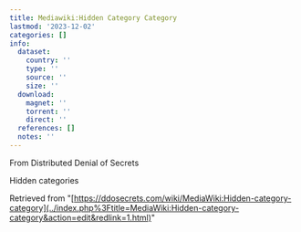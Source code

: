 ```yaml
---
title: Mediawiki:Hidden Category Category
lastmod: '2023-12-02'
categories: []
info:
  dataset:
    country: ''
    type: ''
    source: ''
    size: ''
  download:
    magnet: ''
    torrent: ''
    direct: ''
  references: []
  notes: ''
---
```




From Distributed Denial of Secrets

Hidden categories

Retrieved from
"[https://ddosecrets.com/wiki/MediaWiki:Hidden-category-category](../index.php%3Ftitle=MediaWiki:Hidden-category-category&action=edit&redlink=1.html)"

